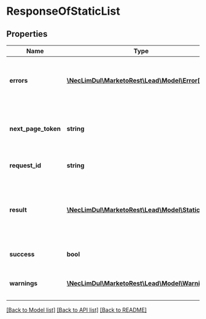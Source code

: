 # ResponseOfStaticList

## Properties

Name | Type | Description | Notes
------------ | ------------- | ------------- | -------------
**errors** | [**\NecLimDul\MarketoRest\Lead\Model\Error[]**](Error.md) | Array of errors that occurred if the request was unsuccessful |
**next_page_token** | **string** | Paging token given if the result set exceeded the allowed batch size | [optional]
**request_id** | **string** | Id of the request made |
**result** | [**\NecLimDul\MarketoRest\Lead\Model\StaticList[]**](StaticList.md) | Array of results for individual records in the operation, may be empty |
**success** | **bool** | Whether the request succeeded |
**warnings** | [**\NecLimDul\MarketoRest\Lead\Model\Warning[]**](Warning.md) | Array of warnings given for the operation |

[[Back to Model list]](../../README.md#models) [[Back to API list]](../../README.md#endpoints) [[Back to README]](../../README.md)
